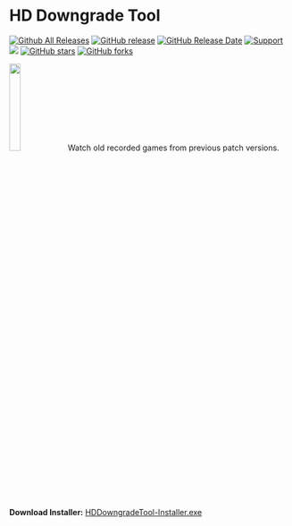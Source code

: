 # HD Downgrade Tool
[![Github All Releases](https://img.shields.io/github/downloads/gregstein/HDDowngradeTool/total.svg)](https://github.com/gregstein/HDDowngradeTool/releases)
[![GitHub release](https://img.shields.io/github/release/gregstein/HDDowngradeTool/all.svg)](https://github.com/gregstein/AoE2Tools/releases)
[![GitHub Release Date](https://img.shields.io/github/release-date-pre/gregstein/HDDowngradeTool.svg)](https://github.com/gregstein/HDDowngradeTool/releases)
[![Support](https://img.shields.io/badge/Donate-PayPal-green.svg)](https://streamlabs.com/gregstein_)
[<img src="https://discordapp.com/api/guilds/748674724900372560/widget.png?style=shield">](https://discord.gg/DPgk4PJ)
[![GitHub stars](https://img.shields.io/github/stars/gregstein/HDDowngradeTool.svg)](https://github.com/gregstein/HDDowngradeTool/stargazers)
[![GitHub forks](https://img.shields.io/github/forks/gregstein/HDDowngradeTool.svg)](https://github.com/gregstein/HDDowngradeTool/network)

<img src="https://i.imgur.com/oLoqev2.jpg" width="20%" >
Watch old recorded games from previous patch versions.

**Download Installer:** [HDDowngradeTool-Installer.exe](https://github.com/gregstein/HDDowngradeTool/releases/tag/1.0)
